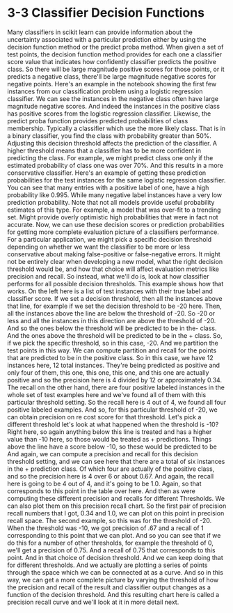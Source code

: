 # 3-3 Classifier Decision Functions

Many classifiers in scikit learn can provide information about the uncertainty associated with a particular prediction either by using the decision function method or the predict proba method. When given a set of test points, the decision function method provides for each one a classifier score value that indicates how confidently classifier predicts the positive class. So there will be large magnitude positive scores for those points, or it predicts a negative class, there'll be large magnitude negative scores for negative points. Here's an example in the notebook showing the first few instances from our classification problem using a logistic regression classifier. We can see the instances in the negative class often have large magnitude negative scores. And indeed the instances in the positive class has positive scores from the logistic regression classifier. Likewise, the predict proba function provides predicted probabilities of class membership. Typically a classifier which use the more likely class. That is in a binary classifier, you find the class with probability greater than 50%. Adjusting this decision threshold affects the prediction of the classifier. A higher threshold means that a classifier has to be more confident in predicting the class. For example, we might predict class one only if the estimated probability of class one was over 70%. And this results in a more conservative classifier. Here's an example of getting these prediction probabilities for the test instances for the same logistic regression classifier. You can see that many entries with a positive label of one, have a high probability like 0.995. While many negative label instances have a very low prediction probability. Note that not all models provide useful probability estimates of this type. For example, a model that was over-fit to a trending set. Might provide overly optimistic high probabilities that were in fact not accurate. Now, we can use these decision scores or prediction probabilities for getting more complete evaluation picture of a classifiers performance. For a particular application, we might pick a specific decision threshold depending on whether we want the classifier to be more or less conservative about making false-positive or false-negative errors. It might not be entirely clear when developing a new model, what the right decision threshold would be, and how that choice will affect evaluation metrics like precision and recall. So instead, what we'll do is, look at how classifier performs for all possible decision thresholds. This example shows how that works. On the left here is a list of test instances with their true label and classifier score. If we set a decision threshold, then all the instances above that line, for example if we set the decision threshold to be -20 here. Then, all the instances above the line are below the threshold of -20. So -20 or less and all the instances in this direction are above the threshold of -20. And so the ones below the threshold will be predicted to be in the- class. And the ones above the threshold will be predicted to be in the + class. So, if we pick the specific threshold, so in this case, -20. And we partition the test points in this way. We can compute partition and recall for the points that are predicted to be in the positive class. So in this case, we have 12 instances here, 12 total instances. They're being predicted as positive and only four of them, this one, this one, this one, and this one are actually positive and so the precision here is 4 divided by 12 or approximately 0.34. The recall on the other hand, there are four positive labeled instances in the whole set of test examples here and we've found all of them with this particular threshold setting. So the recall here is 4 out of 4, we found all four positive labeled examples. And so, for this particular threshold of -20, we can obtain precision on re cost score for that threshold. Let's pick a different threshold let's look at what happened when the threshold is -10? Right here, so again anything below this line is treated and has a higher value than -10 here, so those would be treated as + predictions. Things above the line have a score below -10, so these would be predicted to be And again, we can compute a precision and recall for this decision threshold setting, and we can see here that there are a total of six instances in the + prediction class. Of which four are actually of the positive class, and so the precision here is 4 over 6 or about 0.67. And again, the recall here is going to be 4 out of 4, and it's going to be 1.0. Again, so that corresponds to this point in the table over here. And then as were computing these different precision and recalls for different Thresholds. We can also plot them on this precision recall chart. So the first pair of precision recall numbers that I got, 0.34 and 1.0, we can plot on this point in precision recall space. The second example, so this was for the threshold of -20. When the threshold was -10, we got precision of .67 and a recall of 1 corresponding to this point that we can plot. And so you can see that if we do this for a number of other thresholds, for example the threshold of 0, we'll get a precision of 0.75. And a recall of 0.75 that corresponds to this point. And in that choice of decision threshold. And we can keep doing that for different thresholds. And we actually are plotting a series of points through the space which we can be connected at as a curve. And so in this way, we can get a more complete picture by varying the threshold of how the precision and recall of the result and classifier output changes as a function of the decision threshold. And this resulting chart here is called a precision recall curve and we'll look at it in more detail next.